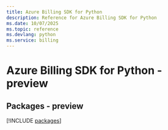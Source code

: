 ```yaml
---
title: Azure Billing SDK for Python
description: Reference for Azure Billing SDK for Python
ms.date: 10/07/2025
ms.topic: reference
ms.devlang: python
ms.service: billing
---
```

# Azure Billing SDK for Python - preview
## Packages - preview
[!INCLUDE [packages](billing-index.md)]
